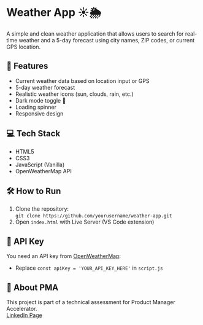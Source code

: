 # Weather App ☀️🌦️

A simple and clean weather application that allows users to search for real-time weather and a 5-day forecast using city names, ZIP codes, or current GPS location.

## 🚀 Features
- Current weather data based on location input or GPS
- 5-day weather forecast
- Realistic weather icons (sun, clouds, rain, etc.)
- Dark mode toggle 🌙
- Loading spinner
- Responsive design

## 💻 Tech Stack
- HTML5
- CSS3
- JavaScript (Vanilla)
- OpenWeatherMap API

## 🛠️ How to Run
1. Clone the repository:  
   `git clone https://github.com/yourusername/weather-app.git`
2. Open `index.html` with Live Server (VS Code extension)

## 🔑 API Key
You need an API key from [OpenWeatherMap](https://openweathermap.org/api):  
- Replace `const apiKey = 'YOUR_API_KEY_HERE'` in `script.js`

## 🙌 About PMA
This project is part of a technical assessment for Product Manager Accelerator.  
[LinkedIn Page](https://www.linkedin.com/company/product-manager-accelerator/)

